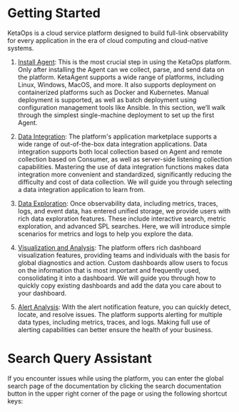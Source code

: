 # Getting Started

KetaOps is a cloud service platform designed to build full-link observability for every application in the era of cloud computing and cloud-native systems.

1. [Install Agent](?activeTab=start_agent): This is the most crucial step in using the KetaOps platform. Only after installing the Agent can we collect, parse, and send data on the platform. KetaAgent supports a wide range of platforms, including Linux, Windows, MacOS, and more. It also supports deployment on containerized platforms such as Docker and Kubernetes. Manual deployment is supported, as well as batch deployment using configuration management tools like Ansible. In this section, we’ll walk through the simplest single-machine deployment to set up the first Agent.

2. [Data Integration](?activeTab=start_collect): The platform's application marketplace supports a wide range of out-of-the-box data integration applications. Data integration supports both local collection based on Agent and remote collection based on Consumer, as well as server-side listening collection capabilities. Mastering the use of data integration functions makes data integration more convenient and standardized, significantly reducing the difficulty and cost of data collection. We will guide you through selecting a data integration application to learn from.

3. [Data Exploration](?activeTab=start_explore): Once observability data, including metrics, traces, logs, and event data, has entered unified storage, we provide users with rich data exploration features. These include interactive search, metric exploration, and advanced SPL searches. Here, we will introduce simple scenarios for metrics and logs to help you explore the data.

4. [Visualization and Analysis](?activeTab=start_dashboard): The platform offers rich dashboard visualization features, providing teams and individuals with the basis for global diagnostics and action. Custom dashboards allow users to focus on the information that is most important and frequently used, consolidating it into a dashboard. We will guide you through how to quickly copy existing dashboards and add the data you care about to your dashboard.

5. [Alert Analysis](?activeTab=start_alert): With the alert notification feature, you can quickly detect, locate, and resolve issues. The platform supports alerting for multiple data types, including metrics, traces, and logs. Making full use of alerting capabilities can better ensure the health of your business.

# Search Query Assistant

If you encounter issues while using the platform, you can enter the global search page of the documentation by clicking the search documentation button in the upper right corner of the page or using the following shortcut keys:



